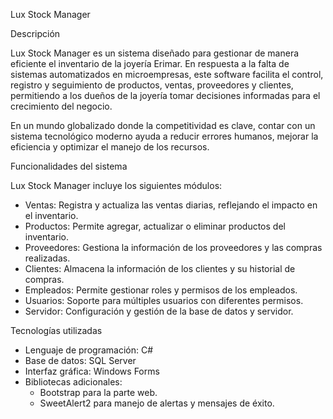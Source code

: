 Lux Stock Manager

Descripción

Lux Stock Manager es un sistema diseñado para gestionar de manera eficiente el inventario de la joyería Erimar. En respuesta a la falta de sistemas automatizados en microempresas, este software facilita el control, registro y seguimiento de productos, ventas, proveedores y clientes, permitiendo a los dueños de la joyería tomar decisiones informadas para el crecimiento del negocio.

En un mundo globalizado donde la competitividad es clave, contar con un sistema tecnológico moderno ayuda a reducir errores humanos, mejorar la eficiencia y optimizar el manejo de los recursos.

Funcionalidades del sistema

Lux Stock Manager incluye los siguientes módulos:

- Ventas: Registra y actualiza las ventas diarias, reflejando el impacto en el inventario.
- Productos: Permite agregar, actualizar o eliminar productos del inventario.
- Proveedores: Gestiona la información de los proveedores y las compras realizadas.
- Clientes: Almacena la información de los clientes y su historial de compras.
- Empleados: Permite gestionar roles y permisos de los empleados.
- Usuarios: Soporte para múltiples usuarios con diferentes permisos.
- Servidor: Configuración y gestión de la base de datos y servidor.

 Tecnologías utilizadas

- Lenguaje de programación: C#
- Base de datos: SQL Server
- Interfaz gráfica: Windows Forms
- Bibliotecas adicionales:
  - Bootstrap para la parte web.
  - SweetAlert2 para manejo de alertas y mensajes de éxito.
